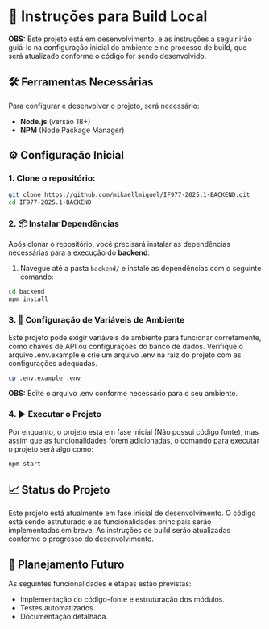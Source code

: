 # 🚀 Instruções para Build Local

**OBS:** Este projeto está em desenvolvimento, e as instruções a seguir irão guiá-lo na configuração inicial do ambiente e no processo de build, que será atualizado conforme o código for sendo desenvolvido.

## 🛠️ Ferramentas Necessárias
Para configurar e desenvolver o projeto, será necessário:
- **Node.js** (versão 18+)
- **NPM** (Node Package Manager)

## ⚙️ Configuração Inicial
### 1. **Clone o repositório**:
```bash
git clone https://github.com/mikaellmiguel/IF977-2025.1-BACKEND.git
cd IF977-2025.1-BACKEND
```

### 2. 📦 Instalar Dependências

Após clonar o repositório, você precisará instalar as dependências necessárias para a execução do **backend**:

1. Navegue até a pasta `backend/` e instale as dependências com o seguinte comando:

```bash
cd backend
npm install
```

### 3. 🔑 Configuração de Variáveis de Ambiente
Este projeto pode exigir variáveis de ambiente para funcionar corretamente, como chaves de API ou configurações do banco de dados. Verifique o arquivo .env.example e crie um arquivo .env na raiz do projeto com as configurações adequadas.

```bash
cp .env.example .env
```

**OBS:** Edite o arquivo .env conforme necessário para o seu ambiente.

### 4. ▶️ Executar o Projeto
Por enquanto, o projeto está em fase inicial (Não possui código fonte), mas assim que as funcionalidades forem adicionadas, o comando para executar o projeto será algo como:

```bash
npm start
```

## 📈 Status do Projeto
Este projeto está atualmente em fase inicial de desenvolvimento. O código está sendo estruturado e as funcionalidades principais serão implementadas em breve. As instruções de build serão atualizadas conforme o progresso do desenvolvimento.

## 📝 Planejamento Futuro
As seguintes funcionalidades e etapas estão previstas:
- Implementação do código-fonte e estruturação dos módulos.
- Testes automatizados.
- Documentação detalhada.
